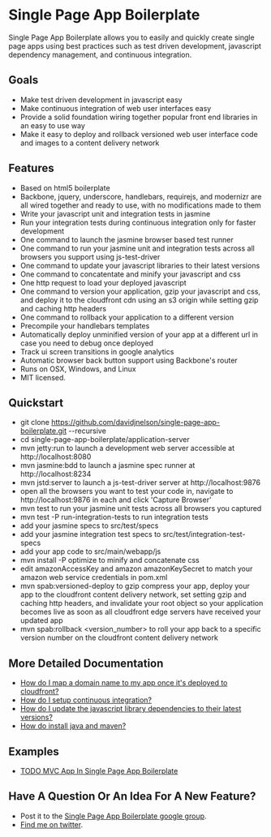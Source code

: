 Single Page App Boilerplate
===========================

Single Page App Boilerplate allows you to easily and quickly create single page apps using best practices such as test driven development, javascript dependency management, and continuous integration.

Goals
-----

* Make test driven development in javascript easy
* Make continuous integration of web user interfaces easy
* Provide a solid foundation wiring together popular front end libraries in an easy to use way
* Make it easy to deploy and rollback versioned web user interface code and images to a content delivery network

Features
--------

* Based on html5 boilerplate
* Backbone, jquery, underscore, handlebars, requirejs, and modernizr are all wired together and ready to use, with no modifications made to them
* Write your javascript unit and integration tests in jasmine
* Run your integration tests during continuous integration only for faster development
* One command to launch the jasmine browser based test runner
* One command to run your jasmine unit and integration tests across all browsers you support using js-test-driver
* One command to update your javascript libraries to their latest versions
* One command to concatentate and minify your javascript and css
* One http request to load your deployed javascript
* One command to version your application, gzip your javascript and css, and deploy it to the cloudfront cdn using an s3 origin while setting gzip and caching http headers
* One command to rollback your application to a different version
* Precompile your handlebars templates
* Automatically deploy unminified version of your app at a different url in case you need to debug once deployed
* Track ui screen transitions in google analytics
* Automatic browser back button support using Backbone's router
* Runs on OSX, Windows, and Linux
* MIT licensed.

Quickstart
----------

* git clone https://github.com/davidjnelson/single-page-app-boilerplate.git --recursive
* cd single-page-app-boilerplate/application-server
* mvn jetty:run to launch a development web server accessible at http://localhost:8080
* mvn jasmine:bdd to launch a jasmine spec runner at http://localhost:8234
* mvn jstd:server to launch a js-test-driver server at http://localhost:9876
* open all the browsers you want to test your code in, navigate to http://localhost:9876 in each and click 'Capture Browser'
* mvn test to run your jasmine unit tests across all browsers you captured
* mvn test -P run-integration-tests to run integration tests
* add your jasmine specs to src/test/specs
* add your jasmine integration test specs to src/test/integration-test-specs
* add your app code to src/main/webapp/js
* mvn install -P optimize to minify and concatenate css
* edit amazonAccessKey and amazon amazonKeySecret to match your amazon web service credentials in pom.xml
* mvn spab:versioned-deploy to gzip compress your app, deploy your app to the cloudfront content delivery network, set setting gzip and caching http headers, and invalidate your root object so your application becomes live as soon as all cloudfront edge servers have received your updated app
* mvn spab:rollback <version_number> to roll your app back to a specific version number on the cloudfront content delivery network

More Detailed Documentation
---------------------------

* [How do I map a domain name to my app once it's deployed to cloudfront?](https://github.com/davidjnelson/js-test-driver-recursive-glob/wiki/How-do-I-map-a-domain-name-to-my-app-once-it's-deployed-to-cloudfront%3F)
* [How do I setup continuous integration?](https://github.com/davidjnelson/js-test-driver-recursive-glob/wiki/How-do-I-setup-continuous-integration%3F)
* [How do I update the javascript library dependencies to their latest versions?](https://github.com/davidjnelson/js-test-driver-recursive-glob/wiki/How-do-I-update-the-javascript-library-dependencies-to-their-latest-versions%3F)
* [How do install java and maven?](https://github.com/davidjnelson/js-test-driver-recursive-glob/wiki/How-do-install-java-and-maven%3F)

Examples
--------

* [TODO MVC App In Single Page App Boilerplate](https://github.com/davidjnelson/todo-mvc-in-single-page-app-boilerplate)

Have A Question Or An Idea For A New Feature?
---------------------------------------------

* Post it to the [Single Page App Boilerplate google group](https://groups.google.com/forum/#!forum/single-page-app-boilerplate).
* [Find me on twitter](https://twitter.com/david_j_nelson).
